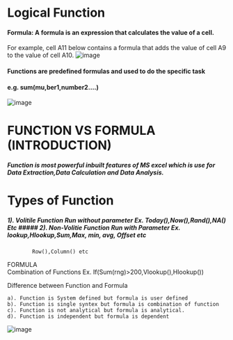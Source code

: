 # Logical Function
#### Formula: A formula is an expression that calculates the value of a cell.
For example, cell A11 below contains a formula that adds the value 
of cell A9 to the value of cell A10.
![image](https://github.com/Peacock333/Excel/assets/142161753/c53848d2-f1ac-4fac-88c6-6bfd6979f951)
#### Functions are predefined formulas and used to do the specific task 				
#### e.g. sum(mu,ber1,number2….)				
![image](https://github.com/Peacock333/Excel/assets/142161753/d47661f6-8047-4680-8df8-f49915122157)
						
# FUNCTION VS FORMULA (INTRODUCTION)						
##### Function is most powerful inbuilt features of MS excel which is use for Data Extraction,Data Calculation and Data Analysis.									
# Types of Function						
##### 1). Volitile Function	Run without parameter	Ex. Today(),Now(),Rand(),NA() Etc		##### 2). Non-Volitie Function	Run with Parameter	Ex. lookup,Hlookup,Sum,Max, min,  avg,  Offset etc			
						
			Row(),Column() etc			
						
						
FORMULA						
	Combination of Functions		Ex. If(Sum(rng)>200,Vlookup(),Hlookup())			
						
						
						
Difference between Function and Formula						
						
	a). Function is System defined but formula is user defined					
	b). Function is single syntex but formula is combination of function					
	c). Function is not analytical but formula is analytical.					
	d). Function is independent but formula is dependent					
![image](https://github.com/Peacock333/Excel/assets/142161753/0e5021cd-eb54-4386-a07d-138fc80e8ac1)




